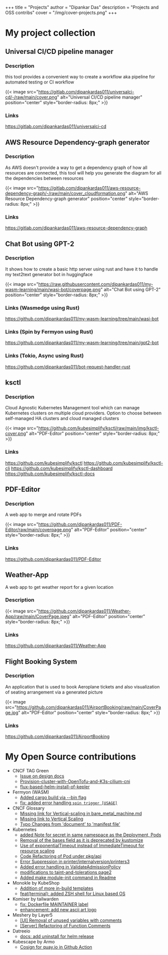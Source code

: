 
+++
title = "Projects"
author = "Dipankar Das"
description = "Projects and OSS contribs"
cover = "/img/cover-projects.png"
+++

# My project collection


## Universal CI/CD pipeline manager

### Description

this tool provides a convenient way to create a workflow aka pipeline for automated testing or CI workflow

{{< image src="https://gitlab.com/dipankardas011/universalci-cd/-/raw/main/cover.png" alt="Universal CI/CD pipeline manager" position="center" style="border-radius: 8px;" >}}


### Links
https://gitlab.com/dipankardas011/universalci-cd

## AWS Resource Dependency-graph generator

### Description

As AWS doesn't provide a way to get a dependency graph of how all resources are connected,
this tool will help you generate the diagram for all the dependencies between resources

{{< image src="https://gitlab.com/dipankardas011/aws-resource-dependency-graph/-/raw/main/cover_cloudformation.png" alt="AWS Resource Dependency-graph generator" position="center" style="border-radius: 8px;" >}}


### Links
https://gitlab.com/dipankardas011/aws-resource-dependency-graph

## Chat Bot using GPT-2

### Description

It shows how to create a basic http server using rust and have it to handle my text2text generator bot in huggingface

{{< image src="https://raw.githubusercontent.com/dipankardas011/my-wasm-learning/main/wasi-bot/coverpage.png" alt="Chat Bot using GPT-2" position="center" style="border-radius: 8px;" >}}

### Links (Wasmedge using Rust)
https://github.com/dipankardas011/my-wasm-learning/tree/main/wasi-bot

### Links (Spin by Fermyon using Rust)
https://github.com/dipankardas011/my-wasm-learning/tree/main/gpt2-bot

### Links (Tokio, Async using Rust)
https://github.com/dipankardas011/bot-request-handler-rust


## ksctl

### Description

Cloud Agnostic Kubernetes Management tool which can manage Kubernetes clusters on multiple cloud providers. Option to choose between self-managed HA clusters and cloud managed clusters

{{< image src="https://github.com/kubesimplify/ksctl/raw/main/img/ksctl-cover.png" alt="PDF-Editor" position="center" style="border-radius: 8px;" >}}

### Links
https://github.com/kubesimplify/ksctl
https://github.com/kubesimplify/ksctl-cli
https://github.com/kubesimplify/ksctl-dashboard
https://github.com/kubesimplify/ksctl-docs


## PDF-Editor

### Description

A web app to merge and rotate PDFs

{{< image src="https://github.com/dipankardas011/PDF-Editor/raw/main/coverpage.png" alt="PDF-Editor" position="center" style="border-radius: 8px;" >}}

### Links
https://github.com/dipankardas011/PDF-Editor


## Weather-App

A web app to get weather report for a given location

### Description

{{< image src="https://github.com/dipankardas011/Weather-App/raw/main/CoverPage.jpeg" alt="PDF-Editor" position="center" style="border-radius: 8px;" >}}

### Links
https://github.com/dipankardas011/Weather-App

## Flight Booking System

### Description

An application that is used to book Aeroplane tickets and also visualization of seating arrangement via a generated picture

{{< image src="https://github.com/dipankardas011/AirportBooking/raw/main/CoverPage.jpg" alt="PDF-Editor" position="center" style="border-radius: 8px;" >}}

### Links
https://github.com/dipankardas011/AirportBooking

# My Open Source contributions

- CNCF TAG Green
  - [Issue on design docs](https://github.com/cncf-tags/green-reviews-tooling/issues/1)
  - [Provision-cluster-with-OpenTofu-and-K3s-cilium-cni](https://github.com/cncf-tags/green-reviews-tooling/pull/6)
  - [flux-based-helm-install-of-kepler](https://github.com/cncf-tags/green-reviews-tooling/pull/17)
- Fermyon (WASM)
  - [Added cargo build via --bin flag](https://github.com/fermyon/developer/pull/744)
  - [fix: added error handling `spin trigger [USAGE]`](https://github.com/fermyon/spin/pull/1671)
- CNCF Glossary
  - [Missing link for Vertical-scaling in bare_metal_machine.md](https://github.com/cncf/glossary/pull/628)
  - [Missing link to Vertical Scaling](https://github.com/cncf/glossary/pull/634)
  - [Typo Changes from 'document' to 'manifest file'](https://github.com/cncf/glossary/pull/635)
- Kubernetes
  - [added Note for secret in same namespace as the Deployment, Pods](https://github.com/kubernetes/website/pull/42329)
  - [Removal of the bases field as it is deprecated by kustomize](https://github.com/kubernetes-sigs/node-feature-discovery/pull/1246)
  - [Use of exponentialTimeout instead of ImmediateTimeout for resource scaling](https://github.com/kubernetes/kubernetes/pull/116961)
  - [Code Refactoring of Pod under pkg/api](https://github.com/kubernetes/kubernetes/pull/112085)
  - [Error Suppression in printer/internalversion/printers3](https://github.com/kubernetes/kubernetes/pull/113870)
  - [Added error handling in ValidateAdmissionPolicy](https://github.com/kubernetes/kubernetes/pull/114894)
  - [modifications to taint-and-tolerations page2](https://github.com/kubernetes/website/pull/34067)
  - [Added make module-init command in Readme](https://github.com/kubernetes/website/pull/36667)
- Monokle by KubeShop
  - [Addition of more in-build templates](https://github.com/kubeshop/monokle-default-templates-plugin/pull/4)
  - [feat(terminal): added ZSH shell for Linux based OS ](https://github.com/kubeshop/monokle/pull/2308)
- Komiser by tailwarden
  - [fix: Dockerfile MAINTAINER label](https://github.com/tailwarden/komiser/pull/835)
  - [enhancement: add new ascii art logo](https://github.com/tailwarden/komiser/pull/833)
- Meshery by Layer5
  - [\[UI\] Removal of unused variables with comments](https://github.com/meshery/meshery/pull/6422)
  - [\[Server\] Refactoring of Function Comments](https://github.com/meshery/meshery/pull/6421)
- Datreeio
  - [docs: add uninstall for helm release](https://github.com/datreeio/admission-webhook-datree/pull/77)
- Kubescape by Armo
  - [Cosign for quay.io in Github Action](https://github.com/kubescape/kubescape/pull/826)

